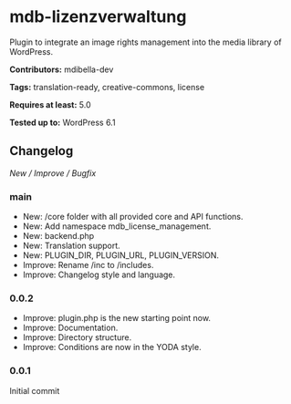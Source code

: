 # mdb-lizenzverwaltung
Plugin to integrate an image rights management into the media library of WordPress.

__Contributors:__ mdibella-dev

__Tags:__  translation-ready, creative-commons, license

__Requires at least:__ 5.0

__Tested up to:__ WordPress 6.1


## Changelog
*New / Improve / Bugfix*


### main
* New: /core folder with all provided core and API functions.
* New: Add namespace mdb_license_management.
* New: backend.php
* New: Translation support.
* New: PLUGIN_DIR, PLUGIN_URL, PLUGIN_VERSION.
* Improve: Rename /inc to /includes.
* Improve: Changelog style and language.


### 0.0.2
* Improve: plugin.php is the new starting point now.
* Improve: Documentation.
* Improve: Directory structure.
* Improve: Conditions are now in the YODA style.


### 0.0.1
Initial commit
